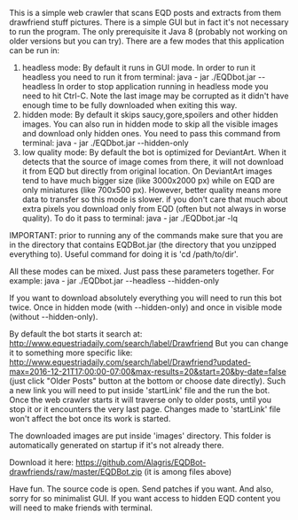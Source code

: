 This is a simple web crawler that scans EQD posts and extracts from them drawfriend stuff
pictures. There is a simple GUI but in fact it's not necessary to run the program. The
only prerequisite it Java 8 (probably not working on older versions but you can try).
There are a few modes that this application can be run in:

1. headless mode:
	By default it runs in GUI mode. In order to run it headless you need to run it from 
	terminal:
	java - jar ./EQDbot.jar --headless
	In order to stop application running in headless mode you need to hit Ctrl-C.
	Note the last image may be corrupted as it didn't have enough time to be fully downloaded
	when exiting this way.
2. hidden mode:
	By default it skips saucy,gore,spoilers and other hidden images. You can also run in
	hidden mode to skip all the visible images and download only hidden ones. You need to
	pass this command from terminal:
	java - jar ./EQDbot.jar --hidden-only      
3. low quality mode:
	By default the bot is optimized for DeviantArt. When it detects that the source of image
	comes from there, it will not download it from EQD but directly from original location.
	On DeviantArt images tend to have much bigger size (like 3000x2000 px) while on EQD are 
	only miniatures (like 700x500 px). However, better quality means more data to transfer
	so this mode is slower. if you don't care that much about extra pixels you download only
	from EQD (often but not always in worse quality). To do it pass to terminal:
	java - jar ./EQDbot.jar -lq 
	
IMPORTANT: prior to running any of the commands make sure that you are in the directory that
contains EQDBot.jar (the directory that you unzipped everything to). Useful command for doing
it is 'cd /path/to/dir'.
 
All these modes can be mixed. Just pass these parameters together. For example:
java - jar ./EQDbot.jar --headless --hidden-only

If you want to download absolutely everything you will need to run this bot twice.
Once in hidden mode (with --hidden-only) and once in visible mode (without --hidden-only).

By default the bot starts it search at:
http://www.equestriadaily.com/search/label/Drawfriend
But you can change it to something more specific like:
http://www.equestriadaily.com/search/label/Drawfriend?updated-max=2016-12-21T17:00:00-07:00&max-results=20&start=20&by-date=false
(just click "Older Posts" button at the bottom or choose date directly).
Such a new link you will need to put inside 'startLink' file and the run the bot.
Once the web crawler starts it will traverse only to older posts, until you stop it
or it encounters the very last page. Changes made to 'startLink' file won't affect the bot
once its work is started. 

The downloaded images are put inside 'images' directory. This folder is automatically generated on startup if it's not already there.

Download it here:
https://github.com/Alagris/EQDBot-drawfriends/raw/master/EQDBot.zip
(it is among files above)

Have fun. The source code is open. Send patches if you want. And also, sorry for so minimalist GUI. If you want access to hidden EQD content you will need to make friends with
terminal. 
